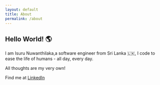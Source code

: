 ```yaml
---
layout: default
title: About
permalink: /about
---
```


## Hello World! 🌎

I am Isuru Nuwanthilaka,a software engineer from Sri Lanka 🇱🇰, I code to ease the life of humans - all day, every day.

All thoughts are my very own!

Find me at [LinkedIn](https://www.linkedin.com/in/isurunuwanthilaka/)
